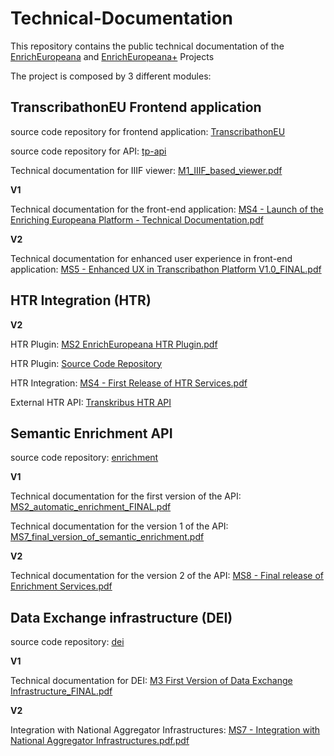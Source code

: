 # Technical-Documentation

This repository contains the public technical documentation of the [EnrichEuropeana](https://pro.europeana.eu/project/enrich-europeana)  and [EnrichEuropeana+](https://pro.europeana.eu/project/enricheuropeana)  Projects

The project is composed by 3 different modules:

## TranscribathonEU Frontend application

source code repository for frontend application: [TranscribathonEU](https://github.com/EnrichEuropeana/transcribathonEU)

source code repository for API: [tp-api](https://github.com/EnrichEuropeana/tp-api)

Technical documentation for IIIF viewer: [M1_IIIF_based_viewer.pdf](V1/M1_IIIF_based_viewer.pdf)

**V1**

Technical documentation for the front-end application: [MS4 - Launch of the Enriching Europeana Platform - Technical Documentation.pdf](https://github.com/EnrichEuropeana/Technical-Documentation/blob/master/MS4%20-%20Launch%20of%20the%20Enriching%20Europeana%20Platform%20-%20Technical%20Documentation.pdf)

**V2**

Technical documentation for enhanced user experience in front-end application: [MS5 - Enhanced UX in Transcribathon Platform V1.0_FINAL.pdf](https://github.com/EnrichEuropeana/Technical-Documentation/blob/master/V2/MS5%20-%20Enhanced%20UX%20in%20Transcribathon%20Platform%20V1.0_FINAL.pdf)


## HTR Integration (HTR)
**V2**

HTR Plugin: [MS2 EnrichEuropeana HTR Plugin.pdf](V2/MS2%20EnrichEuropeana%2B%20HTR%20Plugin.pdf)

HTR Plugin: [Source Code Repository](https://gitlab.com/readcoop/webdev/public/transkribus-editor) 

HTR Integration: [MS4 - First Release of HTR Services.pdf](https://github.com/EnrichEuropeana/Technical-Documentation/blob/master/V2/MS4%20-%20First%20Release%20of%20HTR%20Services.pdf)

External HTR API: [Transkribus HTR API](https://readcoop.eu/transkribus/docu/rest-api/htr-api/) 

## Semantic Enrichment API
source code repository: [enrichment](https://github.com/EnrichEuropeana/enrichment)

**V1** 

Technical documentation for the first version of the API: [MS2_automatic_enrichment_FINAL.pdf](V1/MS2_automatic_enrichment_FINAL.pdf)

Technical documentation for the version 1 of the API: [MS7_final_version_of_semantic_enrichment.pdf](V1/MS7_final_version_of_semantic_enrichment.pdf)

**V2**

Technical documentation for the version 2 of the API: [MS8 - Final release of Enrichment Services.pdf](https://github.com/EnrichEuropeana/Technical-Documentation/blob/master/V2/MS8%20-%20Final%20release%20of%20Enrichment%20Services.pdf)


## Data Exchange infrastructure (DEI)

source code repository: [dei](https://github.com/EnrichEuropeana/dei)

**V1**

Technical documentation for DEI: [M3 First Version of Data Exchange Infrastructure_FINAL.pdf](https://github.com/EnrichEuropeana/Technical-Documentation/blob/master/M3%20First%20Version%20of%20Data%20Exchange%20Infrastructure_FINAL.pdf)

**V2**

Integration with National Aggregator Infrastructures: [MS7 - Integration with National Aggregator Infrastructures.pdf.pdf](https://github.com/EnrichEuropeana/Technical-Documentation/blob/master/V2/MS7%20-%20Integration%20with%20National%20Aggregator%20Infrastructures.pdf.pdf)
